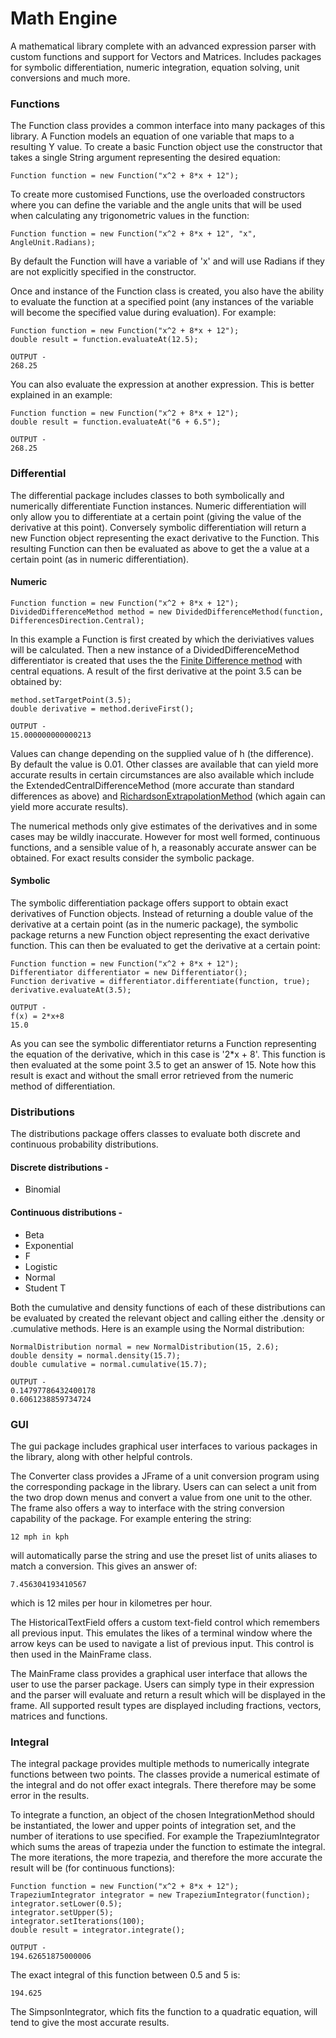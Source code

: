 # Math Engine

A mathematical library complete with an advanced expression parser with custom functions and support for Vectors and Matrices. Includes packages for symbolic differentiation, numeric integration, equation solving, unit conversions and much more.

### Functions

The Function class provides a common interface into many packages of this library. A Function models an equation of one variable that maps to a resulting Y value. To create a basic Function object use the constructor that takes a single String argument representing the desired equation:

    Function function = new Function("x^2 + 8*x + 12");
    
To create more customised Functions, use the overloaded constructors where you can define the variable and the angle units that will be used when calculating any trigonometric values in the function:

    Function function = new Function("x^2 + 8*x + 12", "x", AngleUnit.Radians);
    
By default the Function will have a variable of 'x' and will use Radians if they are not explicitly specified in the constructor.

Once and instance of the Function class is created, you also have the ability to evaluate the function at a specified point (any instances of the variable will become the specified value during evaluation). For example:

    Function function = new Function("x^2 + 8*x + 12");
    double result = function.evaluateAt(12.5);
    
    OUTPUT -
    268.25
    
You can also evaluate the expression at another expression. This is better explained in an example:


    Function function = new Function("x^2 + 8*x + 12");
    double result = function.evaluateAt("6 + 6.5");
    
    OUTPUT -
    268.25
    
### Differential

The differential package includes classes to both symbolically and numerically differentiate Function instances. Numeric differentiation will only allow you to differentiate at a certain point (giving the value of the derivative at this point). Conversely symbolic differentiation will return a new Function object representing the exact derivative to the Function. This resulting Function can then be evaluated as above to get the a value at a certain point (as in numeric differentiation).

#### Numeric

    Function function = new Function("x^2 + 8*x + 12");
    DividedDifferenceMethod method = new DividedDifferenceMethod(function, DifferencesDirection.Central);
    
In this example a Function is first created by which the deriviatives values will be calculated. Then a new instance of a DividedDifferenceMethod differentiator is created that uses the the [Finite Difference method](http://en.wikipedia.org/wiki/Finite_difference) with central equations. A result of the first derivative at the point 3.5 can be obtained by:

    method.setTargetPoint(3.5);
    double derivative = method.deriveFirst();

    OUTPUT - 
    15.000000000000213
    
Values can change depending on the supplied value of h (the difference). By default the value is 0.01. Other classes are available that can yield more accurate results in certain circumstances are also available which include the ExtendedCentralDifferenceMethod (more accurate than standard differences as above) and [RichardsonExtrapolationMethod](http://en.wikipedia.org/wiki/Richardson_extrapolation) (which again can yield more accurate results).

The numerical methods only give estimates of the derivatives and in some cases may be wildly inaccurate. However for most well formed, continuous functions, and a sensible value of h, a reasonably accurate answer can be obtained. For exact results consider the symbolic package.

#### Symbolic

The symbolic differentiation package offers support to obtain exact derivatives of Function objects. Instead of returning a double value of the derivative at a certain point (as in the numeric package), the symbolic package returns a new Function object representing the exact derivative function. This can then be evaluated to get the derivative at a certain point:

    Function function = new Function("x^2 + 8*x + 12");
    Differentiator differentiator = new Differentiator();
    Function derivative = differentiator.differentiate(function, true);
    derivative.evaluateAt(3.5);
    
    OUTPUT -
    f(x) = 2*x+8
    15.0
    
As you can see the symbolic differentiator returns a Function representing the equation of the derivative, which in this case is '2*x + 8'. This function is then evaluated at the some point 3.5 to get an answer of 15. Note how this result is exact and without the small error retrieved from the numeric method of differentiation.

### Distributions

The distributions package offers classes to evaluate both discrete and continuous probability distributions.

#### Discrete distributions -
 - Binomial

#### Continuous distributions -
 - Beta
 - Exponential
 - F
 - Logistic
 - Normal
 - Student T

Both the cumulative and density functions of each of these distributions can be evaluated by created the relevant object and calling either the .density or .cumulative methods. Here is an example using the Normal distribution:

    NormalDistribution normal = new NormalDistribution(15, 2.6);
    double density = normal.density(15.7);
	double cumulative = normal.cumulative(15.7);
    
    OUTPUT - 
    0.14797786432400178
    0.6061238859734724
    
### GUI

The gui package includes graphical user interfaces to various packages in the library, along with other helpful controls.

The Converter class provides a JFrame of a unit conversion program using the corresponding package in the library. Users can can select a unit from the two drop down menus and convert a value from one unit to the other. The frame also offers a way to interface with the string conversion capability of the package. For example entering the string:

    12 mph in kph
    
will automatically parse the string and use the preset list of units aliases to match a conversion. This gives an answer of:

    7.456304193410567
    
which is 12 miles per hour in kilometres per hour.

The HistoricalTextField offers a custom text-field control which remembers all previous input. This emulates the likes of a terminal window where the arrow keys can be used to navigate a list of previous input. This control is then used in the MainFrame class.

The MainFrame class provides a graphical user interface that allows the user to use the parser package. Users can simply type in their expression and the parser will evaluate and return a result which will be displayed in the frame. All supported result types are displayed including fractions, vectors, matrices and functions.

### Integral

The integral package provides multiple methods to numerically integrate functions between two points. The classes provide a numerical estimate of the integral and do not offer exact integrals. There therefore may be some error in the results.

To integrate a function, an object of the chosen IntegrationMethod should be instantiated, the lower and upper points of integration set, and the number of iterations to use specified. For example the TrapeziumIntegrator which sums the areas of trapezia under the function to estimate the integral. The more iterations, the more trapezia, and therefore the more accurate the result will be (for continuous functions):

    Function function = new Function("x^2 + 8*x + 12");
	TrapeziumIntegrator integrator = new TrapeziumIntegrator(function);
	integrator.setLower(0.5);
	integrator.setUpper(5);
	integrator.setIterations(100);
	double result = integrator.integrate();
        
    OUTPUT - 
    194.62651875000006
    
The exact integral of this function between 0.5 and 5 is:

    194.625

The SimpsonIntegrator, which fits the function to a quadratic equation, will tend to give the most accurate results.